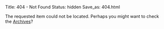 Title: 404 - Not Found
Status: hidden
Save_as: 404.html

The requested item could not be located. Perhaps you might want to check
the [Archives](/archives.html)?
